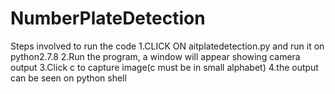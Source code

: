 # NumberPlateDetection

Steps involved to run the code
1.CLICK ON aitplatedetection.py and run it on 
python2.7.8
2.Run the program, a window will appear showing 
camera output
3.Click c to capture image(c must be in small
alphabet) 
4.the output can be seen on python shell
